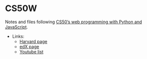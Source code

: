 # CS50W
Notes and files following [CS50’s web programming with Python and JavaScript](https://cs50.harvard.edu/web/2020/).


- Links:
  - [Harvard page](https://cs50.harvard.edu/web/2020/)
  - [edX page](https://courses.edx.org/courses/course-v1:HarvardX+CS50W+Web/course/)
  - [Youtube list](https://www.youtube.com/playlist?list=PLhQjrBD2T380xvFSUmToMMzERZ3qB5Ueu)
  <!-- - [Clickup task](https://app.clickup.com/t/cywrj0) -->
